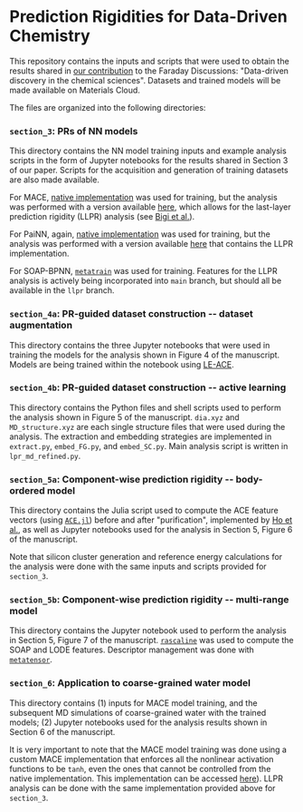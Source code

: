 # Prediction Rigidities for Data-Driven Chemistry

This repository contains the inputs and scripts that were used to obtain the results shared in [our contribution](https://pubs.rsc.org/en/content/articlelanding/2024/fd/d4fd00101j) to the Faraday Discussions: "Data-driven discovery in the chemical sciences". Datasets and trained models will be made available on Materials Cloud.

The files are organized into the following directories:

### `section_3`: PRs of NN models

This directory contains the NN model training inputs and example analysis scripts in the form of Jupyter notebooks for the results shared in Section 3 of our paper. Scripts for the acquisition and generation of training datasets are also made available.

For MACE, [native implementation](https://github.com/ACEsuit/mace) was used for training, but the analysis was performed with a version available [here](https://github.com/SanggyuChong/mace/tree/LLPR_farad), which allows for the last-layer prediction rigidity (LLPR) analysis (see [Bigi et al.](https://arxiv.org/abs/2403.02251)).

For PaiNN, again, [native implementation](https://github.com/atomistic-machine-learning/schnetpack) was used for training, but the analysis was performed with a version available [here](https://github.com/SanggyuChong/schnetpack/tree/LLPR) that contains the LLPR implementation.

For SOAP-BPNN, [`metatrain`](https://github.com/lab-cosmo/metatrain) was used for training. Features for the LLPR analysis is actively being incorporated into `main` branch, but should all be available in the `llpr` branch.


### `section_4a`: PR-guided dataset construction -- dataset augmentation

This directory contains the three Jupyter notebooks that were used in training the models for the analysis shown in Figure 4 of the manuscript. Models are being trained within the notebook using [LE-ACE](https://github.com/frostedoyster/LE-ACE).

### `section_4b`: PR-guided dataset construction -- active learning

This directory contains the Python files and shell scripts used to perform the analysis shown in Figure 5 of the manuscript. `dia.xyz` and `MD_structure.xyz` are each single structure files that were used during the analysis. The extraction and embedding strategies are implemented in `extract.py`, `embed_FG.py`, and `embed_SC.py`. Main analysis script is written in `lpr_md_refined.py`.

### `section_5a`: Component-wise prediction rigidity -- body-ordered model

This directory contains the Julia script used to compute the ACE feature vectors (using [`ACE.jl`](https://github.com/ACEsuit/ACE.jl)) before and after "purification", implemented by [Ho et al.](https://www.sciencedirect.com/science/article/pii/S0021999124005199), as well as Jupyter notebooks used for the analysis in Section 5, Figure 6 of the manuscript.

Note that silicon cluster generation and reference energy calculations for the analysis were done with the same inputs and scripts provided for `section_3`.

### `section_5b`: Component-wise prediction rigidity -- multi-range model

This directory contains the Jupyter notebook used to perform the analysis in Section 5, Figure 7 of the manuscript. [`rascaline`](https://github.com/Luthaf/rascaline) was used to compute the SOAP and LODE features. Descriptor management was done with [`metatensor`](https://github.com/lab-cosmo/metatensor).

### `section_6`: Application to coarse-grained water model

This directory contains (1) inputs for MACE model training, and the subsequent MD simulations of coarse-grained water with the trained models; (2) Jupyter notebooks used for the analysis results shown in Section 6 of the manuscript.

It is very important to note that the MACE model training was done using a custom MACE implementation that enforces all the nonlinear activation functions to be `tanh`, even the ones that cannot be controlled from the native implementation. This implementation can be accessed [here](https://github.com/SanggyuChong/mace/tree/cg_fd)). LLPR analysis can be done with the same implementation provided above for `section_3`.
